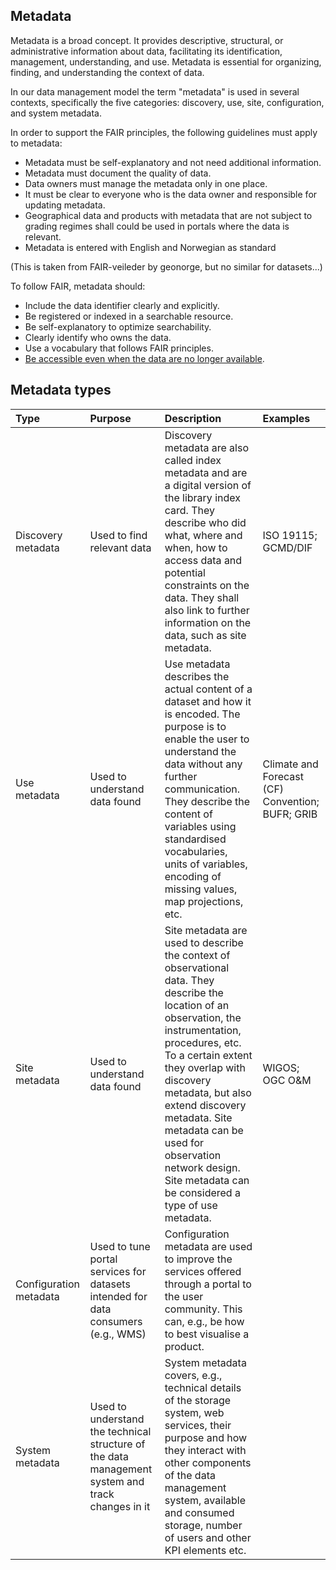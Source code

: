 ## Metadata

Metadata is a broad concept. It provides descriptive, structural, or administrative information about data, facilitating its identification, management, understanding, and use. Metadata is essential for organizing, finding, and understanding the context of data.

In our data management model the term "metadata" is used in several contexts, specifically the five categories: discovery, use, site, configuration, and system metadata.



In order to support the FAIR principles, the following guidelines must apply to metadata:
- Metadata must be self-explanatory and not need additional information. 
- Metadata must document the quality of data. 
- Data owners must manage the metadata only in one place. 
- It must be clear to everyone who is the data owner and responsible for updating metadata. 
- Geographical data and products with metadata that are not subject to grading regimes shall
could be used in portals where the data is relevant.
- Metadata is entered with English and Norwegian as standard

(This is taken from FAIR-veileder by geonorge, but no similar for datasets...)


To follow FAIR, metadata should: 
- Include the data identifier clearly and explicitly.
- Be registered or indexed in a searchable resource.
- Be self-explanatory to optimize searchability. 
- Clearly identify who owns the data. 
- Use a vocabulary that follows FAIR principles. 
- [Be accessible even when the data are no longer available]( https://www.go-fair.org/fair-principles/a2-metadata-accessible-even-data-no-longer-available/). 
## Metadata types

|Type|Purpose|Description|Examples|
|:----|:----|:----|:----|
|Discovery metadata|Used to find relevant data|Discovery metadata are also called index metadata and are a digital version of the library index card. They describe who did what, where and when, how to access data and potential constraints on the data. They shall also link to further information on the data, such as site metadata.|ISO 19115; GCMD/DIF|
|Use metadata|Used to understand data found|Use metadata describes the actual content of a dataset and how it is encoded. The purpose is to enable the user to understand the data without any further communication. They describe the content of variables using standardised vocabularies, units of variables, encoding of missing values, map projections, etc.|Climate and Forecast (CF) Convention; BUFR; GRIB|
|Site metadata|Used to understand data found|Site metadata are used to describe the context of observational data. They describe the location of an observation, the instrumentation, procedures, etc. To a certain extent they overlap with discovery metadata, but also extend discovery metadata. Site metadata can be used for observation network design. Site metadata can be considered a type of use metadata.|WIGOS; OGC O&M|
|Configuration metadata|Used to tune portal services for datasets intended for data consumers (e.g., WMS)|Configuration metadata are used to improve the services offered through a portal to the user community. This can, e.g., be how to best visualise a product.| |
|System metadata|Used to understand the technical structure of the data management system and track changes in it|System metadata covers, e.g., technical details of the storage system, web services, their purpose and how they interact with other components of the data management system, available and consumed storage, number of users and other KPI elements etc.| |
